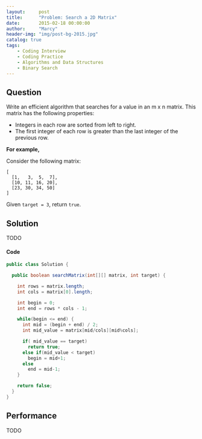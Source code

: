```yaml
---
layout:     post
title:      "Problem: Search a 2D Matrix"
date:       2015-02-18 00:00:00
author:     "Marcy"
header-img: "img/post-bg-2015.jpg"
catalog: true
tags:
    - Coding Interview
    - Coding Practice
    - Algorithms and Data Structures
    - Binary Search
---
```


## Question

Write an efficient algorithm that searches for a value in an m x n matrix. This matrix has the following properties:

- Integers in each row are sorted from left to right.
- The first integer of each row is greater than the last integer of the previous row.

**For example,**

Consider the following matrix:

```
[
  [1,   3,  5,  7],
  [10, 11, 16, 20],
  [23, 30, 34, 50]
]
```
Given `target = 3`, return `true`.


## Solution
TODO

#### Code
```java
public class Solution {

  public boolean searchMatrix(int[][] matrix, int target) {

    int rows = matrix.length;
    int cols = matrix[0].length;

    int begin = 0;
    int end = rows * cols - 1;

    while(begin <= end) {
      int mid = (begin + end) / 2;
      int mid_value = matrix[mid/cols][mid%cols];

      if( mid_value == target)
        return true;
      else if(mid_value < target)
        begin = mid+1;
      else
        end = mid-1;
    }

    return false;
  }
}
```

## Performance
TODO